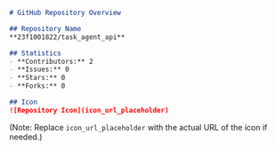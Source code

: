 ```markdown
# GitHub Repository Overview

## Repository Name
**23f1001822/task_agent_api**

## Statistics
- **Contributors:** 2
- **Issues:** 0
- **Stars:** 0
- **Forks:** 0

## Icon
![Repository Icon](icon_url_placeholder)
```
(Note: Replace `icon_url_placeholder` with the actual URL of the icon if needed.)
